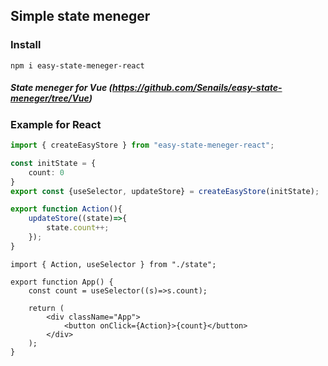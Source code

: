 ## Simple state meneger
### Install
```
npm i easy-state-meneger-react
```
##### State meneger for Vue (https://github.com/Senails/easy-state-meneger/tree/Vue)

### Example for React
```ts
import { createEasyStore } from "easy-state-meneger-react";

const initState = {
    count: 0
}
export const {useSelector, updateStore} = createEasyStore(initState);

export function Action(){
    updateStore((state)=>{
        state.count++;
    });
}
```

```tsx
import { Action, useSelector } from "./state";

export function App() {
    const count = useSelector((s)=>s.count);

    return (
        <div className="App">
            <button onClick={Action}>{count}</button>
        </div>
    );
}
```
